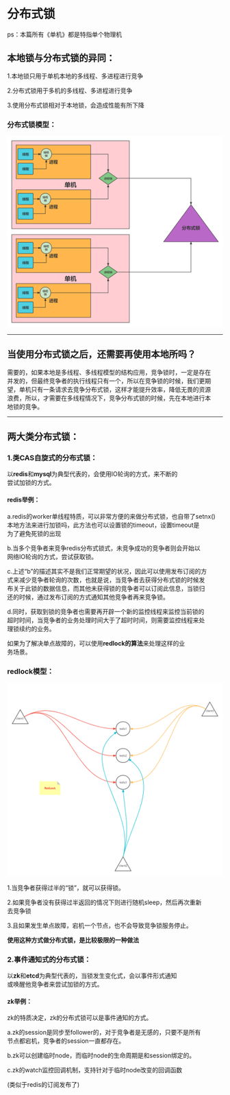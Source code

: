 # 分布式锁

ps：本篇所有《单机》都是特指单个物理机

## 本地锁与分布式锁的异同：
1.本地锁只用于单机本地的多线程、多进程进行竞争  

2.分布式锁用于多机的多线程、多进程进行竞争

3.使用分布式锁相对于本地锁，会造成性能有所下降  


### 分布式锁模型：
![分布式锁模型图](https://github.com/btlyh/serverTechnology/blob/main/img/dLock.png "简单模型")  

***

## 当使用分布式锁之后，还需要再使用本地所吗？
需要的，如果本地是多线程、多线程模型的结构应用，竞争锁时，一定是存在  
并发的，但最终竞争者的执行线程只有一个，所以在竞争锁的时候，我们更期  
望，单机只有一条请求去竞争分布式锁，这样才能提升效率，降低无畏的资源  
浪费，所以，才需要在多线程情况下，竞争分布式锁的时候，先在本地进行本  
地锁的竞争。

***

## 两大类分布式锁：

### 1.类CAS自旋式的分布式锁：

以**redis**和**mysql**为典型代表的，会使用IO轮询的方式，来不断的  
尝试加锁的方式。

#### redis举例：
a.redis的worker单线程特质，可以非常方便的来做分布式锁，也自带了setnx()  
本地方法来进行加锁吗，此方法也可以设置锁的timeout，设置timeout是  
为了避免死锁的出现

b.当多个竞争者来竞争redis分布式锁式，未竞争成功的竞争者则会开始以  
网络IO轮询的方式，尝试获取锁。

c.上述“b”的描述其实不是我们正常期望的状况，因此可以使用发布订阅的方  
式来减少竞争者轮询的次数，也就是说，当竞争者去获得分布式锁的时候发  
布关于此锁的数据信息，而其他未获得锁的竞争者可以订阅此信息，当锁归  
还的时候，通过发布订阅的方式通知其他竞争者再来竞争锁。

d.同时，获取到锁的竞争者也需要再开辟一个新的监控线程来监控当前锁的  
超时时间，当竞争者的业务处理时间大于了超时时间，则需要监控线程来处  
理锁续约的业务。

如果为了解决单点故障的，可以使用**redlock的算法**来处理这样的业  
务场景。

### redlock模型：
![redlock模型模型图](https://github.com/btlyh/serverTechnology/blob/main/img/tradeoff.png "简单模型")  

1.当竞争者获得过半的“锁”，就可以获得锁。  

2.如果竞争者没有获得过半返回的情况下则进行随机sleep，然后再次重新  
去竞争锁

3.且如果发生单点故障，宕机一个节点，也不会导致竞争锁服务停止。  

**使用这种方式做分布式锁，是比较极限的一种做法**  


### 2.事件通知式的分布式锁：

以**zk**和**etcd**为典型代表的，当锁发生变化式，会以事件形式通知  
或唤醒他竞争者来尝试加锁的方式。


#### zk举例：
zk的特质决定，zk的分布式锁可以是事件通知的方式。 

a.zk的session是同步至follower的，对于竞争者是无感的，只要不是所有  
节点都宕机，竞争者的session一直都存在。 

b.zk可以创建临时node，而临时node的生命周期是和session绑定的。  

c.zk的watch监控回调机制，支持针对于临时node改变的回调函数  

(类似于redis的订阅发布了)
